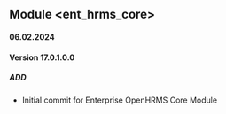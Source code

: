 ## Module <ent_hrms_core>

#### 06.02.2024
#### Version 17.0.1.0.0
##### ADD

- Initial commit for Enterprise OpenHRMS Core Module
